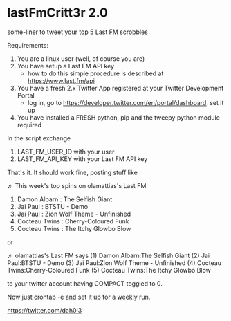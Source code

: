 # **lastFmCritt3r 2.0**  
some-liner to tweet your top 5 Last FM scrobbles

Requirements:

1. You are a linux user (well, of course you are)  
2. You have setup a Last FM API key  
   - how to do this simple procedure is described at https://www.last.fm/api  
3. You have a fresh 2.x Twitter App registered at your Twitter Development Portal  
   - log in, go to https://developer.twitter.com/en/portal/dashboard, set it up  
4. You have installed a FRESH python, pip and the tweepy python module required  

In the script exchange

1. LAST_FM_USER_ID with your user
2. LAST_FM_API_KEY with your Last FM API key

That's it. It should work fine, posting stuff like

♬ This week's top spins on olamattias's Last FM  
1. Damon Albarn : The Selfish Giant  
2. Jai Paul : BTSTU - Demo  
3. Jai Paul : Zion Wolf Theme - Unfinished  
4. Cocteau Twins : Cherry-Coloured Funk  
5. Cocteau Twins : The Itchy Glowbo Blow  

or

♬ olamattias's Last FM says (1) Damon Albarn:The Selfish Giant (2) Jai Paul:BTSTU - Demo (3) Jai Paul:Zion Wolf Theme - Unfinished (4) Cocteau Twins:Cherry-Coloured Funk (5) Cocteau Twins:The Itchy Glowbo Blow

to your twitter account having COMPACT toggled to 0.

Now just crontab -e and set it up for a weekly run.

https://twitter.com/dah0l3
